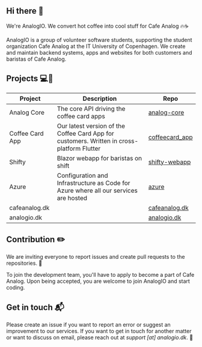## Hi there :wave:

We're AnalogIO. We convert hot coffee into cool stuff for Cafe Analog :fire::coffee: 

AnalogIO is a group of volunteer software students, supporting the student organization Cafe Analog at the IT University of Copenhagen. 
We create and maintain backend systems, apps and websites for both customers and baristas of Cafe Analog.

## Projects :computer::iphone:

| Project           | Description                                                                                                              | Repo |
|-------------------|--------------------------------------------------------------------------------------------------------------------------|------|
| Analog Core       | The core API driving the coffee card apps                                                                                | [analog-core](https://github.com/AnalogIO/analog-core) |
| Coffee Card App   | Our latest version of the Coffee Card App for customers. Written in cross-platform Flutter | [coffeecard_app](https://github.com/AnalogIO/coffeecard_app) |
| Shifty | Blazor webapp for baristas on shift                                                             | [shifty-webapp](https://github.com/AnalogIO/shifty-webapp) |
| Azure        | Configuration and Infrastructure as Code for Azure where all our services are hosted                                          | [azure](https://github.com/AnalogIO/azure) |
| cafeanalog.dk     |                                                                                                                          | [cafeanalog.dk](https://github.com/AnalogIO/cafeanalog.dk) |
| analogio.dk       |                                                                                                                          | [analogio.dk](https://github.com/AnalogIO/analogio.dk)     |

## Contribution :pencil2:

We are inviting everyone to report issues and create pull requests to the repositories. :pray:

To join the development team, you'll have to apply to become a part of Cafe Analog. Upon being accepted, you are welcome to join AnalogIO and start coding.

## Get in touch :mailbox_with_mail:

Please create an issue if you want to report an error or suggest an improvement to our services. If you want to get in touch for another matter or want to discuss on email, please reach out at  *support [at] analogio.dk*. :email:

